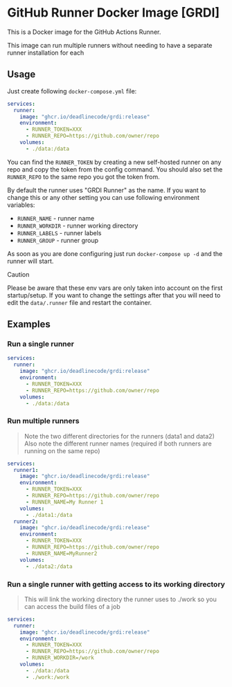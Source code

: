# GitHub Runner Docker Image [GRDI]

This is a Docker image for the GitHub Actions Runner.

This image can run multiple runners without needing to have a separate runner installation for each

## Usage

Just create following `docker-compose.yml` file:

```yaml
services:
  runner:
    image: "ghcr.io/deadlinecode/grdi:release"
    environment:
      - RUNNER_TOKEN=XXX
      - RUNNER_REPO=https://github.com/owner/repo
    volumes:
      - ./data:/data
```

You can find the `RUNNER_TOKEN` by creating a new self-hosted runner on any repo and copy the token from the config command.
You should also set the `RUNNER_REPO` to the same repo you got the token from.

By default the runner uses "GRDI Runner" as the name.
If you want to change this or any other setting you can use following environment variables:
- `RUNNER_NAME` - runner name
- `RUNNER_WORKDIR` - runner working directory
- `RUNNER_LABELS` - runner labels
- `RUNNER_GROUP` - runner group

As soon as you are done configuring just run `docker-compose up -d` and the runner will start.
> [!CAUTION]
> Please be aware that these env vars are only taken into account on the first startup/setup.
If you want to change the settings after that you will need to edit the `data/.runner` file and restart the container.

## Examples

### Run a single runner

```yaml
services:
  runner:
    image: "ghcr.io/deadlinecode/grdi:release"
    environment:
      - RUNNER_TOKEN=XXX
      - RUNNER_REPO=https://github.com/owner/repo
    volumes:
      - ./data:/data
```

### Run multiple runners
> Note the two different directories for the runners (data1 and data2)<br/>
> Also note the different runner names (required if both runners are running on the same repo)
```yaml
services:
  runner1:
    image: "ghcr.io/deadlinecode/grdi:release"
    environment:
      - RUNNER_TOKEN=XXX
      - RUNNER_REPO=https://github.com/owner/repo
      - RUNNER_NAME=My Runner 1
    volumes:
      - ./data1:/data
  runner2:
    image: "ghcr.io/deadlinecode/grdi:release"
    environment:
      - RUNNER_TOKEN=XXX
      - RUNNER_REPO=https://github.com/owner/repo
      - RUNNER_NAME=MyRunner2
    volumes:
      - ./data2:/data
```

### Run a single runner with getting access to its working directory
> This will link the working directory the runner uses to ./work so you can access the build files of a job
```yaml
services:
  runner:
    image: "ghcr.io/deadlinecode/grdi:release"
    environment:
      - RUNNER_TOKEN=XXX
      - RUNNER_REPO=https://github.com/owner/repo
      - RUNNER_WORKDIR=/work
    volumes:
      - ./data:/data
      - ./work:/work
```
